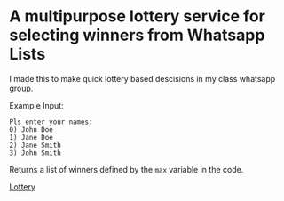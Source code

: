 # A multipurpose lottery service for selecting winners from Whatsapp Lists


I made this to make quick lottery based descisions in my class whatsapp group.

Example Input:

```
Pls enter your names:
0) John Doe
1) Jane Doe
2) Jane Smith
3) John Smith
```

Returns a list of winners defined by the `max` variable in the code.

[Lottery](http://extc-lottery.surge.sh)